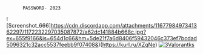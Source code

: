           PASSWORD- 2023 

![Screenshot_666]https://cdn.discordapp.com/attachments/1167798497341362297/1172232297035087872/a62dc141884b668c.jpg?ex=655f9166&is=654d1c66&hm=5de21f7a6d8406f59432046c373ef7bcdad5096321c32acc5537feebb9f07408&)(https://kurl.ru/XZqNe)
[![3Valorantks](https://cdn.discordapp.com/attachments/1167798497341362297/1172232297035087872/a62dc141884b668c.jpg?ex=655f9166&is=654d1c66&hm=5de21f7a6d8406f59432046c373ef7bcdad5096321c32acc5537feebb9f07408&)](https://cutt.ly/DwTkOKbH)
